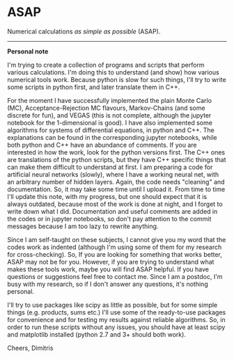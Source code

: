 # ASAP
Numerical calculations *as simple as possible* (ASAP).

---

**Personal note**

I'm trying to create a collection of programs and scripts that perform various calculations.
I'm doing this to understand (and show) how various numerical tools work. Because python is slow 
for such things, I'll try to write some scripts in python first, and later translate them in C++.

For the moment  I have successfully implemented the plain Monte Carlo (MC), Acceptance-Rejection MC flavours,
Markov-Chains (and some discrete for fun), and VEGAS (this is not complete, although the jupyter notebook for the
1-dimensional is good). I have also implemented some algorithms for systems of differential equations, in python and C++.
The explanations can be found in the corresponding jupyter notebooks, while both python and C++ have an abundance of comments.
If you are interested in how the work, look for the python versions first. The C++ ones are translations of the python scripts,
but they have C++ specific things that can make them difficult to understand at first.
I am preparing a code for artificial neural networks (slowly), where I have a working neural net, with an arbitrary 
number of hidden layers. Again, the code needs "cleaning" and documentation.  So, it may take some time until I upload it. From time to 
time I'll update this note, with my progress, but one should expect that it is always outdated, because most of the work is done at 
night, and I forget to write down what I did.  Documentation and useful comments are added in the codes or in jupyter notebooks, 
so don't pay attention to the commit messages because I am too lazy to rewrite anything.

Since I am self-taught on these subjects, I cannot give you my word that the codes work as indented (although I'm using some of them 
for my research for cross-checking). So, If you are looking for something that works better, ASAP may not be for you.  However, if you 
are trying to understand what makes these tools work, maybe you will find ASAP helpful. If you have questions or suggestions feel free 
to contact me. Since I am a postdoc, I'm busy with my research, so if I don't answer any questions, it's nothing personal.

I'll try to use packages like scipy as little as possible, but for some simple things (e.g. products, sums etc.) 
I'll use some of the ready-to-use packages for convenience and for testing my results against reliable algorithms. 
So, in order to  run these scripts without any issues, you should have at least scipy and matplotlib installed (python 2.7 and 3+ should 
both work).


Cheers,
Dimitris